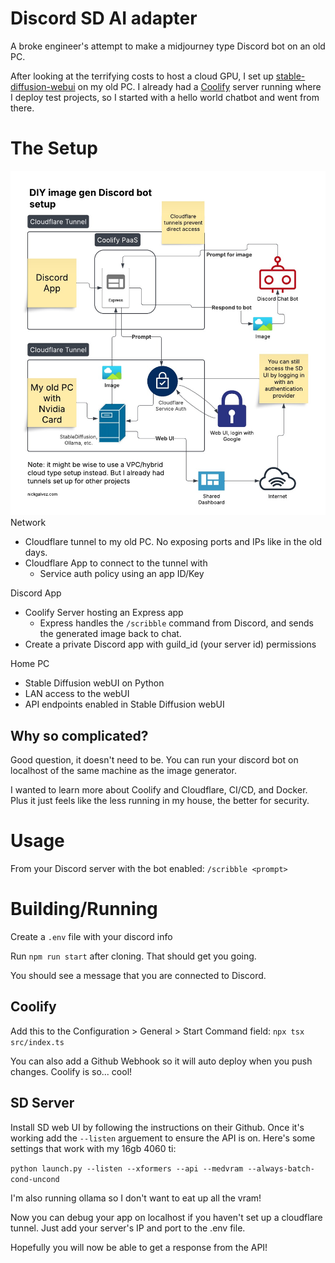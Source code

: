 # Discord SD AI adapter

A broke engineer's attempt to make a midjourney type Discord bot on an old PC.

After looking at the terrifying costs to host a cloud GPU, I set up [stable-diffusion-webui](https://github.com/AUTOMATIC1111/stable-diffusion-webui) on my old PC.
I already had a [Coolify](https://coolify.io/) server running where I deploy test projects, so I started with a hello world chatbot and went from there.

# The Setup

![Networking Diagram for my setup](https://raw.githubusercontent.com/nicolasgalvez/discord-invoke/a8fc3a0d7717388a9043de95476349d2441d2217/.github/assets/Discord%20Bot.jpg)
Network

- Cloudflare tunnel to my old PC. No exposing ports and IPs like in the old days.
- Cloudflare App to connect to the tunnel with
  - Service auth policy using an app ID/Key

Discord App

- Coolify Server hosting an Express app
  - Express handles the `/scribble` command from Discord, and sends the generated image back to chat.
- Create a private Discord app with guild_id (your server id) permissions

Home PC

- Stable Diffusion webUI on Python
- LAN access to the webUI
- API endpoints enabled in Stable Diffusion webUI

## Why so complicated?

Good question, it doesn't need to be. You can run your discord bot on localhost of the same machine as the image generator.

I wanted to learn more about Coolify and Cloudflare, CI/CD, and Docker. Plus it just feels like the less running in my house, the better for security.

# Usage

From your Discord server with the bot enabled: `/scribble <prompt>`

# Building/Running

Create a `.env` file with your discord info

Run `npm run start` after cloning. That should get you going.

You should see a message that you are connected to Discord.

## Coolify

Add this to the Configuration > General > Start Command field:
`npx tsx src/index.ts`

You can also add a Github Webhook so it will auto deploy when you push changes. Coolify is so... cool!

## SD Server

Install SD web UI by following the instructions on their Github.
Once it's working add the `--listen` arguement to ensure the API is on. Here's some settings that work with my 16gb 4060 ti:

`python launch.py --listen --xformers --api --medvram --always-batch-cond-uncond`

I'm also running ollama so I don't want to eat up all the vram!

Now you can debug your app on localhost if you haven't set up a cloudflare tunnel. Just add your server's IP and port to the .env file.

Hopefully you will now be able to get a response from the API!

